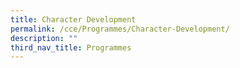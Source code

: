 ```yaml
---
title: Character Development
permalink: /cce/Programmes/Character-Development/
description: ""
third_nav_title: Programmes
---
```


